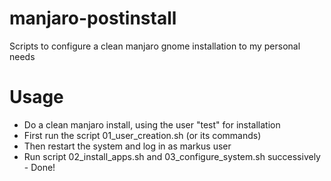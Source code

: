 # manjaro-postinstall

Scripts to configure a clean manjaro gnome installation to my personal needs

# Usage

- Do a clean manjaro install, using the user "test" for installation
- First run the script 01_user_creation.sh (or its commands)
- Then restart the system and log in as markus user
- Run script 02_install_apps.sh and 03_configure_system.sh successively - Done!
